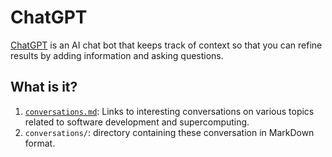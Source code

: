 # ChatGPT

[ChatGPT](https://chat.openai.com/) is an AI chat bot that keeps track of
context so that you can refine results by adding information and asking
questions.


## What is it?

1. [`conversations.md`](conversations.md): Links to interesting conversations
   on various topics related to software development and supercomputing.
1. `conversations/`: directory containing these conversation in MarkDown
   format.
